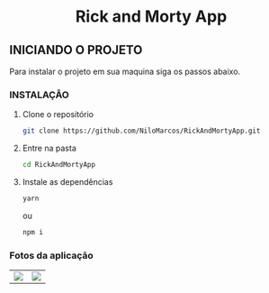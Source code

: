   <h1 align="center">Rick and Morty App</h1>

<!-- Getting Started -->

## INICIANDO O PROJETO

Para instalar o projeto em sua maquina siga os passos abaixo.

### INSTALAÇÃO

1. Clone o repositório

   ```sh
   git clone https://github.com/NiloMarcos/RickAndMortyApp.git
   ```

2. Entre na pasta

   ```sh
   cd RickAndMortyApp
   ```

3. Instale as dependências

   ```sh
   yarn
   ```

   ou

   ```sh
   npm i

### Fotos da aplicação

<p align="center">
<table  style="border: none">
  <tr>
    <td>
      <img src="src/assets/Print1.png">
    </td>
    <td>
      <img src="src/assets/Print2.png">
    </td>
  </tr>
</table>
</p>
